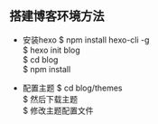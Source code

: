 ## 搭建博客环境方法
- 安装hexo
$ npm install hexo-cli -g  
$ hexo init blog  
$ cd blog  
$ npm install  

- 配置主题
$ cd blog/themes  
$ 然后下载主题   
$ 修改主题配置文件   
